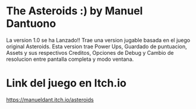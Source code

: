 # The Asteroids :) by Manuel Dantuono

La version 1.0 se ha Lanzado!!
Trae una version jugable basada en el juego original Asteroids. Esta version trae Power Ups, Guardado de puntuacion, Assets y sus respectivos Creditos, Opciones de Debug
y Cambio de resolucion entre pantalla completa y modo ventana.

# Link del juego en Itch.io

https://manueldant.itch.io/asteroids
